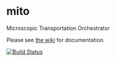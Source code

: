 # mito
Microscopic Transportation Orchestrator

Please see [the wiki](https://wiki.tum.de/display/msmmodels/MITO) for documentation.

[![Build Status](https://travis-ci.org/msmobility/mito.svg?branch=master)](https://travis-ci.org/msmobility/mito)

